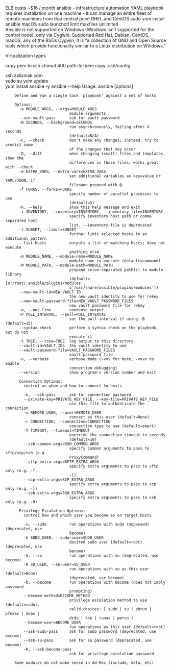 
ELB costs ~$16 / month
ansible - infrastructure automation
    YAML playbook
    requires installation on one machine - it can manage an entire fleet of remote machines from that central point
        RHEL and CentOS
            sudo yum install ansible
        macOS
            sudo launchctl limit maxfiles unlimited    
    Ansible is not supported on Windows (Windows isn’t supported for the control node), only via Cygwin. Supported Red Hat, Debian, CentOS, macOS, any of the BSDs
       Cygwin, it is “a collection of GNU and Open Source tools which provide functionality similar to a Linux distribution on Windows.”
    
    
Virtualization types

copy pem to ssh
chmod 400 path-to-pem
copy .ssh/config


ssh zalizniak.com      
    sudo su
    yum update  
    yum install ansible -y
    ansible --help
        Usage: ansible <host-pattern> [options]
        
        Define and run a single task 'playbook' against a set of hosts
        
        Options:
          -a MODULE_ARGS, --args=MODULE_ARGS
                                module arguments
          --ask-vault-pass      ask for vault password
          -B SECONDS, --background=SECONDS
                                run asynchronously, failing after X seconds
                                (default=N/A)
          -C, --check           don't make any changes; instead, try to predict some
                                of the changes that may occur
          -D, --diff            when changing (small) files and templates, show the
                                differences in those files; works great with --check
          -e EXTRA_VARS, --extra-vars=EXTRA_VARS
                                set additional variables as key=value or YAML/JSON, if
                                filename prepend with @
          -f FORKS, --forks=FORKS
                                specify number of parallel processes to use
                                (default=5)
          -h, --help            show this help message and exit
          -i INVENTORY, --inventory=INVENTORY, --inventory-file=INVENTORY
                                specify inventory host path or comma separated host
                                list. --inventory-file is deprecated
          -l SUBSET, --limit=SUBSET
                                further limit selected hosts to an additional pattern
          --list-hosts          outputs a list of matching hosts; does not execute
                                anything else
          -m MODULE_NAME, --module-name=MODULE_NAME
                                module name to execute (default=command)
          -M MODULE_PATH, --module-path=MODULE_PATH
                                prepend colon-separated path(s) to module library
                                (default=[u'/root/.ansible/plugins/modules',
                                u'/usr/share/ansible/plugins/modules'])
          --new-vault-id=NEW_VAULT_ID
                                the new vault identity to use for rekey
          --new-vault-password-file=NEW_VAULT_PASSWORD_FILES
                                new vault password file for rekey
          -o, --one-line        condense output
          -P POLL_INTERVAL, --poll=POLL_INTERVAL
                                set the poll interval if using -B (default=15)
          --syntax-check        perform a syntax check on the playbook, but do not
                                execute it
          -t TREE, --tree=TREE  log output to this directory
          --vault-id=VAULT_IDS  the vault identity to use
          --vault-password-file=VAULT_PASSWORD_FILES
                                vault password file
          -v, --verbose         verbose mode (-vvv for more, -vvvv to enable
                                connection debugging)
          --version             show program's version number and exit
        
          Connection Options:
            control as whom and how to connect to hosts
        
            -k, --ask-pass      ask for connection password
            --private-key=PRIVATE_KEY_FILE, --key-file=PRIVATE_KEY_FILE
                                use this file to authenticate the connection
            -u REMOTE_USER, --user=REMOTE_USER
                                connect as this user (default=None)
            -c CONNECTION, --connection=CONNECTION
                                connection type to use (default=smart)
            -T TIMEOUT, --timeout=TIMEOUT
                                override the connection timeout in seconds
                                (default=10)
            --ssh-common-args=SSH_COMMON_ARGS
                                specify common arguments to pass to sftp/scp/ssh (e.g.
                                ProxyCommand)
            --sftp-extra-args=SFTP_EXTRA_ARGS
                                specify extra arguments to pass to sftp only (e.g. -f,
                                -l)
            --scp-extra-args=SCP_EXTRA_ARGS
                                specify extra arguments to pass to scp only (e.g. -l)
            --ssh-extra-args=SSH_EXTRA_ARGS
                                specify extra arguments to pass to ssh only (e.g. -R)
        
          Privilege Escalation Options:
            control how and which user you become as on target hosts
        
            -s, --sudo          run operations with sudo (nopasswd) (deprecated, use
                                become)
            -U SUDO_USER, --sudo-user=SUDO_USER
                                desired sudo user (default=root) (deprecated, use
                                become)
            -S, --su            run operations with su (deprecated, use become)
            -R SU_USER, --su-user=SU_USER
                                run operations with su as this user (default=None)
                                (deprecated, use become)
            -b, --become        run operations with become (does not imply password
                                prompting)
            --become-method=BECOME_METHOD
                                privilege escalation method to use (default=sudo),
                                valid choices: [ sudo | su | pbrun | pfexec | doas |
                                dzdo | ksu | runas | pmrun ]
            --become-user=BECOME_USER
                                run operations as this user (default=root)
            --ask-sudo-pass     ask for sudo password (deprecated, use become)
            --ask-su-pass       ask for su password (deprecated, use become)
            -K, --ask-become-pass
                                ask for privilege escalation password
        
        Some modules do not make sense in Ad-Hoc (include, meta, etc)
